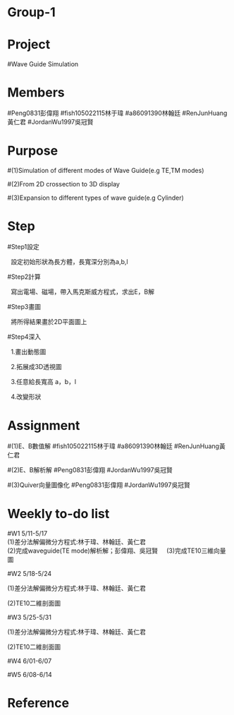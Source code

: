 # Group-1
# Project
#Wave Guide Simulation
# Members
#Peng0831彭偉翔
#fish105022115林于瑋
#a86091390林翰廷
#RenJunHuang黃仁君
#JordanWu1997吳冠賢
# Purpose
#(1)Simulation of different modes of Wave Guide(e.g TE,TM modes)

#(2)From 2D crossection to 3D display

#(3)Expansion to different types of wave guide(e.g Cylinder)

# Step

#Step1設定

   設定初始形狀為長方體，長寬深分別為a,b,l

#Step2計算

   寫出電場、磁場，帶入馬克斯威方程式，求出E，B解

#Step3畫圖

   將所得結果畫於2D平面圖上
   
#Step4深入

   1.畫出動態圖
   
   2.拓展成3D透視圖
   
   3.任意給長寬高 a，b，l
   
   4.改變形狀 

# Assignment
#(1)E、B數值解
#fish105022115林于瑋
#a86091390林翰廷
#RenJunHuang黃仁君

#(2)E、B解析解
#Peng0831彭偉翔
#JordanWu1997吳冠賢

#(3)Quiver向量圖像化
#Peng0831彭偉翔
#JordanWu1997吳冠賢

# Weekly to-do list
#W1 5/11-5/17
    
   (1)差分法解偏微分方程式:林于瑋、林翰廷、黃仁君
    
   (2)完成waveguide(TE mode)解析解；彭偉翔、吳冠賢
    
   (3)完成TE10三維向量圖

#W2 5/18-5/24
    
   (1)差分法解偏微分方程式:林于瑋、林翰廷、黃仁君
    
   (2)TE10二維剖面圖
    
#W3 5/25-5/31
    
   (1)差分法解偏微分方程式:林于瑋、林翰廷、黃仁君
    
   (2)TE10二維剖面圖
     
#W4 6/01-6/07

#W5 6/08-6/14

# Reference
